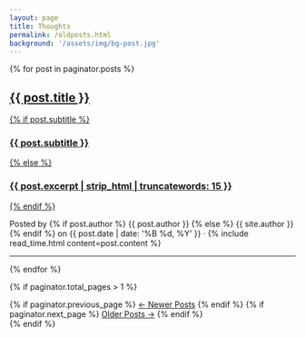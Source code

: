 ```yaml
---
layout: page
title: Thoughts
permalink: /oldposts.html
background: '/assets/img/bg-post.jpg'
---
```

{% for post in paginator.posts %}
  <article class="post-preview">
    <a href="{{ post.url | prepend: site.baseurl | replace: '//', '/' }}">
      <h2 class="post-title">{{ post.title }}</h2>
      {% if post.subtitle %}
        <h3 class="post-subtitle">{{ post.subtitle }}</h3>
      {% else %}
        <h3 class="post-subtitle">{{ post.excerpt | strip_html | truncatewords: 15 }}</h3>
      {% endif %}
    </a>
    <p class="post-meta">Posted by
      {% if post.author %}
        {{ post.author }}
      {% else %}
        {{ site.author }}
      {% endif %}
      on {{ post.date | date: '%B %d, %Y' }} &middot; {% include read_time.html content=post.content %}
    </p>
  </article>
  <hr>
{% endfor %}

<!-- Pager -->
{% if paginator.total_pages > 1 %}
  <div class="clearfix">
    {% if paginator.previous_page %}
      <a class="btn btn-primary float-left" href="{{ paginator.previous_page_path | prepend: site.baseurl | replace: '//', '/' }}">&larr; Newer Posts</a>
    {% endif %}
    {% if paginator.next_page %}
      <a class="btn btn-primary float-right" href="{{ paginator.next_page_path | prepend: site.baseurl | replace: '//', '/' }}">Older Posts &rarr;</a>
    {% endif %}
  </div>
{% endif %}
